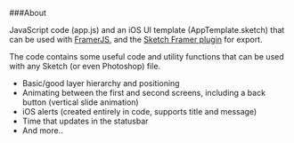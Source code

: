 ###About

JavaScript code (app.js) and an iOS UI template (AppTemplate.sketch) that can be used with [FramerJS](http://www.framerjs.com), and the [Sketch Framer plugin](https://github.com/bomberstudios/sketch-framer) for export.

The code contains some useful code and utility functions that can be used with any Sketch (or even Photoshop) file.

* Basic/good layer hierarchy and positioning
* Animating between the first and second screens, including a back button (vertical slide animation)
* iOS alerts (created entirely in code, supports title and message)
* Time that updates in the statusbar
* And more..
